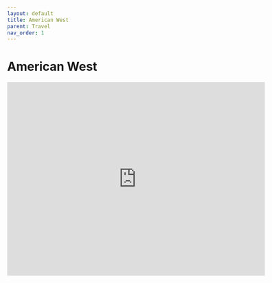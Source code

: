 ```yaml
---
layout: default
title: American West
parent: Travel
nav_order: 1
---
```


# American West
  
<iframe
width="600"
height="450"
style="border:0"
loading="lazy"
allowfullscreen
referrerpolicy="no-referrer-when-downgrade"
src="https://www.google.com/maps/d/u/0/embed/v1/MAP_MODE?key=YOUR_API_KEY?mid=19k2YXutg0QAK09MgEkKpJw9uyWgJdqk&ehbc=2E312F"allowfullscreen>
</iframe>


